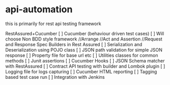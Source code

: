 # api-automation
this is primarily for rest api testing framework  

RestAssured+Cucumber
[ ] Cucumber (behaviour driven test cases) 
[ ] Will choose Non BDD style framework 
    //Arrange
    //Act and Assertion 
    //Request and Response Spec Builders in Rest Assured
[ ] Serialization and Deserialization using POJO class
[ ] JSON path validation for simple JSON response
[ ] Property file for base url etc
[ ] Utilities classes for common methods
[ ] Junit assertions
[ ] Cucumber Hooks
[ ] JSON Schema matcher with RestAssured
[ ] Contract API testing with builder and Lombok plugin
[ ] Logging file for logs capturing
[ ] Cucumber HTML reporting
[ ] Tagging based test case run
[ ] Integration with Jenkins
